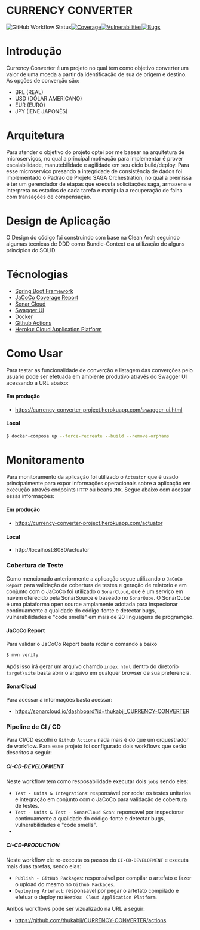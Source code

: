 # CURRENCY CONVERTER



![GitHub Workflow Status](https://img.shields.io/github/workflow/status/thukabjj/CURRENCY-CONVERTER/CI-CD-PRODUCTION)[![Coverage](https://sonarcloud.io/api/project_badges/measure?project=thukabjj_CURRENCY-CONVERTER&metric=coverage)](https://sonarcloud.io/dashboard?id=thukabjj_CURRENCY-CONVERTER)[![Vulnerabilities](https://sonarcloud.io/api/project_badges/measure?project=thukabjj_CURRENCY-CONVERTER&metric=vulnerabilities)](https://sonarcloud.io/dashboard?id=thukabjj_CURRENCY-CONVERTER)[![Bugs](https://sonarcloud.io/api/project_badges/measure?project=thukabjj_CURRENCY-CONVERTER&metric=bugs)](https://sonarcloud.io/dashboard?id=thukabjj_CURRENCY-CONVERTER)

# Introdução
Currency Converter é um projeto no qual tem como objetivo converter um valor de uma moeda a partir da identificação de sua de origem e destino. As opções de converção são:

- BRL (REAL)
- USD (DÓLAR AMERICANO)
- EUR (EURO)
- JPY (IENE JAPONÊS)

# Arquitetura
Para atender o objetivo do projeto optei por me basear na arquitetura de microserviços, no qual a principal motivação para implementar é prover escalabilidade, manutebilidade e agilidade em seu ciclo build/deploy. Para esse microserviço presando a integridade de consistência de dados foi implementado o Padrão de Projeto SAGA Orchestration, no qual a premissa é ter um gerenciador de etapas que executa solicitações saga, armazena e interpreta os estados de cada tarefa e manipula a recuperação de falha com transações de compensação.

# Design de Aplicação
O Design do código foi construindo com base na Clean Arch seguindo algumas tecnicas de DDD como Bundle-Context e a utilização de alguns principios do SOLID.

# Técnologias
* [Spring Boot Framework](https://spring.io)
* [JaCoCo Coverage Report](https://github.com/jacoco/jacoco)
* [Sonar Cloud](https://sonarcloud.io/)
* [Swagger UI](https://swagger.io)
* [Docker](https://www.docker.com)
* [Github Actions](https://docs.github.com/pt/actions)
* [Heroku: Cloud Application Platform](https://www.heroku.com)

# Como Usar
Para testar as funcionalidade de converção e listagem das converções pelo usuario pode ser efetuada em ambiente produtivo através do Swagger UI acessando a URL abaixo:

#### Em produção

* https://currency-converter-project.herokuapp.com/swagger-ui.html

#### Local

```sh
$ docker-compose up --force-recreate --build --remove-orphans
```

# Monitoramento
Para monitoramento da aplicação foi utilizado o `Actuator` que é usado principalmente para expor informações operacionais sobre a aplicação em execução através endpoints `HTTP` ou beans `JMX`.  Segue abaixo com acessar essas informações:

#### Em produção

* https://currency-converter-project.herokuapp.com/actuator

#### Local

* http://localhost:8080/actuator

### Cobertura de Teste

Como mencionado anteriormente a aplicação segue utilizando o `JaCoCo Report` para validação de cobertura de testes e geração de relatorio e em conjunto com o JaCoCo foi utilizado o `SonarCloud`, que é um serviço em nuvem oferecido pela SonarSource e baseado no `SonarQube`. O SonarQube é uma plataforma open source amplamente adotada para inspecionar continuamente a qualidade do código-fonte e detectar bugs, vulnerabilidades e "code smells" em mais de 20 linguagens de programção.

#### JaCoCo Report
Para validar o JaCoCo Report basta rodar o comando a baixo
```sh
$ mvn verify
```
Após isso irá gerar um arquivo chamdo `index.html` dentro do diretorio `target\site` basta abrir o arquivo em qualquer browser de sua preferencia.

#### SonarCloud
Para acessar a informações basta acessar:
* https://sonarcloud.io/dashboard?id=thukabjj_CURRENCY-CONVERTER

### Pipeline de CI / CD
Para CI/CD escolhi o `Github Actions` nada mais é do que um orquestrador de workflow. Para esse projeto foi configurado dois workflows que serão descritos a seguir:


##### CI-CD-DEVELOPMENT
Neste workflow tem como resposabilidade executar dois `jobs` sendo eles:
* `Test - Units & Integrations`: responsável por rodar os testes unitarios e integração em conjunto com o JaCoCo para validação de cobertura de testes.
* `Test - Units & Test - SonarCloud Scan`: reponsável por inspecionar continuamente a qualidade do código-fonte e detectar bugs, vulnerabilidades e "code smells".
*
##### CI-CD-PRODUCTION
Neste workflow ele re-executa os passos do `CI-CD-DEVELOPMENT` e executa mais duas tarefas, sendo elas:
* `Publish - GitHub Packages`: responsável por compilar o artefato e fazer o upload do mesmo no `Github Packages`.
* `Deploying Artefact`: responsavel por pegar o artefato compilado e efetuar o deploy no `Heroku: Cloud Application Platform`.

Ambos workflows pode ser vizualizado na URL a seguir:
* https://github.com/thukabjj/CURRENCY-CONVERTER/actions